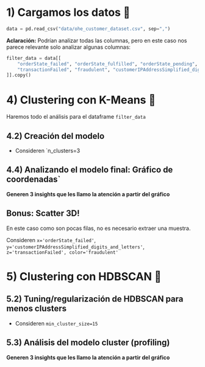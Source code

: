 # 1) Cargamos los datos 📕

```python
data = pd.read_csv("data/ohe_customer_dataset.csv", sep=",")
```

**Aclaración:** Podrían analizar todas las columnas, pero en este caso nos parece relevante solo analizar algunas columnas:

```python
filter_data = data[[
    "orderState_failed", "orderState_fulfilled", "orderState_pending",
    "transactionFailed", "fraudulent", "customerIPAddressSimplified_digits_and_letters"
]].copy()
```

# 4) Clustering con K-Means 🎯

Haremos todo el análisis para el dataframe `filter_data`

## 4.2) Creación del modelo

- Consideren `n_clusters=3

## 4.4) Analizando el modelo final: Gráfico de coordenadas`

**Generen 3 insights que les llamo la atención a partir del gráfico**

## Bonus: Scatter 3D!

En este caso como son pocas filas, no es necesario extraer una muestra.

Consideren `x='orderState_failed'`, `y='customerIPAddressSimplified_digits_and_letters'`, `z='transactionFailed', color='fraudulent'`

# 5) Clustering con HDBSCAN 🤖

## 5.2) Tuning/regularización de HDBSCAN para menos clusters

- Consideren `min_cluster_size=15`

## 5.3) Análisis del modelo cluster (profiling)

**Generen 3 insights que les llamo la atención a partir del gráfico**
